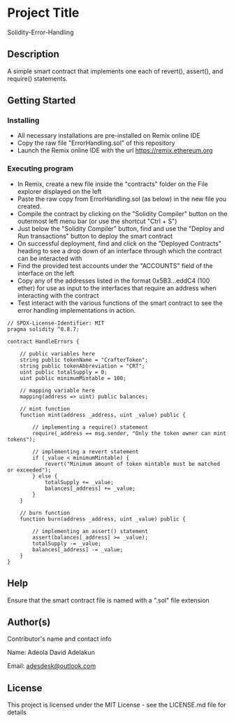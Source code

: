 # Project Title

Solidity-Error-Handling

## Description

A simple smart contract that implements one each of revert(), assert(), and require() statements.

## Getting Started

### Installing

* All necessary installations are pre-installed on Remix online IDE
* Copy the raw file "ErrorHandling.sol" of this repository
* Launch the Remix online IDE with the url https://remix.ethereum.org

### Executing program

* In Remix, create a new file inside the "contracts" folder on the File explorer displayed on the left
* Paste the raw copy from ErrorHandling.sol (as below) in the new file you created.
* Compile the contract by clicking on the "Solidity Compiler" button on the outermost left menu bar (or use the shortcut "Ctrl + S")
* Just below the "Solidity Compiler" button, find and use the "Deploy and Run transactions" button to deploy the smart contract
* On successful deployment, find and click on the "Deployed Contracts" heading to see a drop down of an interface through which the contract can be interacted with
* Find the provided test accounts under the "ACCOUNTS" field of the interface on the left
* Copy any of the addresses listed in the format 0x5B3...eddC4 (100 ether) for use as input to the interfaces that require an address when interacting with the contract
* Test interact with the various functions of the smart contract to see the error handling implementations in action.
```
// SPDX-License-Identifier: MIT
pragma solidity ^0.8.7;

contract HandleErrors {

    // public variables here
    string public tokenName = "CrafterToken";
    string public tokenAbbreviation = "CRT";
    uint public totalSupply = 0;
    uint public minimumMintable = 100;

    // mapping variable here
    mapping(address => uint) public balances;

    // mint function
    function mint(address _address, uint _value) public {
        
        // implementing a require() statement
        require(_address == msg.sender, "Only the token owner can mint tokens");

        // implementing a revert statement
        if (_value < minimumMintable) {
            revert("Minimum amount of token mintable must be matched or exceeded");
        } else {
            totalSupply += _value;
            balances[_address] += _value;
        }         
    }

    // burn function
    function burn(address _address, uint _value) public {

        // implementing an assert() statement
        assert(balances[_address] >= _value);
        totalSupply -= _value;
        balances[_address] -= _value;
    }    
}
```

## Help

Ensure that the smart contract file is named with a ".sol" file extension

## Author(s)

Contributor's name and contact info

Name: Adeola David Adelakun

Email: adesdesk@outlook.com


## License

This project is licensed under the MIT License - see the LICENSE.md file for details
